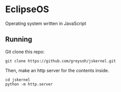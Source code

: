 # EclipseOS
Operating system written in JavaScript
## Running
Git clone this repo:
```
git clone https://github.com/greysoh/jskernel.git
```
Then, make an http server for the contents inside.
```
cd jskernel
python -m http.server
```
